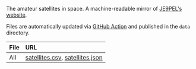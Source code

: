 The amateur satellites in space. A machine-readable mirror of [JE9PEL's website](http://www.ne.jp/asahi/hamradio/je9pel/satslist.htm).

Files are automatically updated via [GitHub Action](https://github.com/palewire/ham-satellite-database/actions) and published in the `data` directory.

File | URL
:--- | :--
All  | [satellites.csv](https://raw.githubusercontent.com/palewire/ham-satellite-database/main/data/satellites.csv), [satellites.json](https://raw.githubusercontent.com/palewire/ham-satellite-database/main/data/satellites.json)
